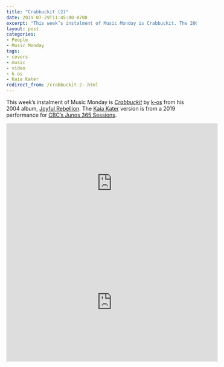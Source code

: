```yaml
---
title: "Crabbuckit (2)"
date: 2019-07-29T11:45:00-0700
excerpt: "This week’s instalment of Music Monday is Crabbuckit. The 2004 k-os original and a 2019 cover by Kaia Kater."
layout: post
categories:
- People
- Music Monday
tags:
- covers
- music
- video
- k-os
- Kaia Kater
redirect_from: /crabbuckit-2-.html
---
```

This week’s instalment of Music Monday is [_Crabbuckit_](https://en.wikipedia.org/wiki/Crabbuckit) by
[k-os](http://www.k-osmusic.com/) from his 2004 album,
[Joyful Rebellion](https://en.wikipedia.org/wiki/Joyful_Rebellion). The [Kaia Kater](https://en.wikipedia.org/wiki/Kaia_Kater)
version is from a 2019 performance for [CBC’s Junos 365 Sessions](https://www.cbc.ca/music/junos).

<div class="video-container">
<iframe width="560" height="315" src="https://www.youtube.com/embed/MtSzpKiARrI" frameborder="0" allowfullscreen title="Video: Crabbuckit by k-os"></iframe>
</div>

<div class="video-container">
<iframe width="560" height="315" src="https://www.youtube.com/embed/COVER_ID" frameborder="0" allowfullscreen title="Video: Crabbuckit by Kaia Kater"></iframe>
</div>
